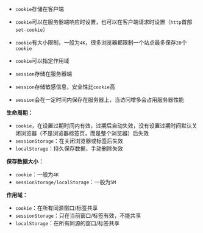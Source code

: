 - `cookie`存储在客户端
- `cookie`可以在服务器端响应时设置，也可以在客户端请求时设置（`http`首部`set-cookie`）
- `cookie`有大小限制，一般为`4K`，很多浏览器都限制一个站点最多保存`20`个`cookie`
- `cookie`可以指定作用域


- `session`存储在服务器端
- `session`存储敏感信息，安全性比`cookie`高
- `session`会在一定时间内保存在服务器上，当访问增多会占用服务器性能

**生命周期：**

- `cookie`，在设置过期时间内有效，过期后自动失效，没有设置过期时间默认关闭浏览器（不是浏览器标签页，而是整个浏览器）后失效
- `sessionStorage`：在关闭浏览器或标签后失效
- `localStorage`：持久保存数据，手动删除失效

**保存数据大小：**

- `cookie`：一般为`4K`
- `sessionStorage/localStorage`：一般为`5M`

**作用域：**

- `cookie`：在所有同源窗口/标签共享
- `sessionStorage`：只在当前窗口/标签有效，不能共享
- `localStorage`：在所有同源的窗口/标签共享